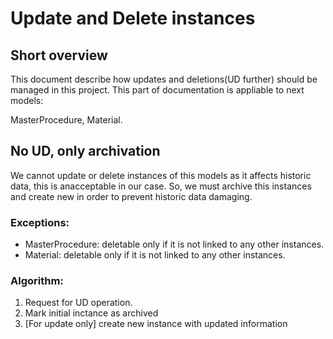 # Update and Delete instances

## Short overview

This document describe how updates and deletions(UD further) should be managed in this project. This part of documentation is appliable to next models:

MasterProcedure, Material.

## No UD, only archivation

We cannot update or delete instances of this models as it affects historic data, this is anacceptable in our case. So, we must archive this 
instances and create new in order to prevent historic data damaging.

### Exceptions:

- MasterProcedure: deletable only if it is not linked to any other instances.
- Material: deletable only if it is not linked to any other instances.

### Algorithm:

1. Request for UD operation.
2. Mark initial inctance as archived
3. [For update only] create new instance with updated information
